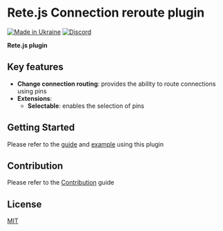 Rete.js Connection reroute plugin
====
[![Made in Ukraine](https://img.shields.io/badge/made_in-ukraine-ffd700.svg?labelColor=0057b7)](https://stand-with-ukraine.pp.ua)
[![Discord](https://img.shields.io/discord/1081223198055604244?color=%237289da&label=Discord)](https://discord.gg/cxSFkPZdsV)

**Rete.js plugin**

## Key features

- **Change connection routing**: provides the ability to route connections using pins
- **Extensions**:
  - **Selectable**: enables the selection of pins

## Getting Started

Please refer to the [guide](https://retejs.org/docs/guides/reroute) and [example](https://retejs.org/examples/reroute) using this plugin

## Contribution

Please refer to the [Contribution](https://retejs.org/docs/contribution) guide

## License

[MIT](https://github.com/retejs/connection-reroute-plugin/blob/main/LICENSE)
